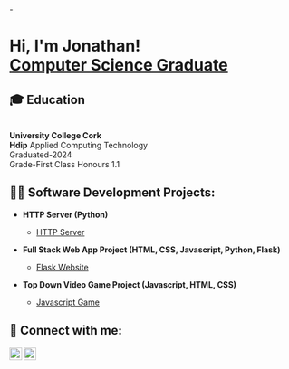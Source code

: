 -<h1>Hi, I'm Jonathan! <br/><a href="https://github.com/JonathanBagnall">Computer Science Graduate</a></h1>

<h2>🎓 Education</h2><br>
<b>University College Cork</b><br>
<b>Hdip</b> Applied Computing Technology<br>
Graduated-2024<br>
Grade-First Class Honours 1.1

<h2>👨‍💻 Software Development Projects:</h2>

- <b>HTTP Server (Python)</b>
  - [HTTP Server](https://github.com/JonathanBagnall/http_server) 

- <b>Full Stack Web App Project (HTML, CSS, Javascript, Python, Flask)</b>
  - [Flask Website](https://github.com/JonathanBagnall/Flask_Website_Project) 

- <b>Top Down Video Game Project (Javascript, HTML, CSS)</b>
  - [Javascript Game](https://github.com/JonathanBagnall/Javascript_Game)

<h2> 🤳 Connect with me:</h2>

[<img align="left" alt="JonathanBagnall | LinkedIn" width="22px" src="https://cdn.jsdelivr.net/npm/simple-icons@v3/icons/linkedin.svg" />][linkedin]
[<img align="left" alt="JonathanBagnall | Instagram" width="22px" src="https://cdn.jsdelivr.net/npm/simple-icons@v3/icons/instagram.svg" />][instagram]

[instagram]: https://www.instagram.com/lonely.giant/
[linkedin]: https://www.linkedin.com/in/jonathan-bagnall-938b81313/

<!--


Here are some ideas to get you started:

- 🔭 I’m currently working on ...
- 🌱 I’m currently learning ...
- 👯 I’m looking to collaborate on ...
- 🤔 I’m looking for help with ...
- 💬 Ask me about ...
- 📫 How to reach me: ...
- 😄 Pronouns: ...
- ⚡ Fun fact: ...
-->
